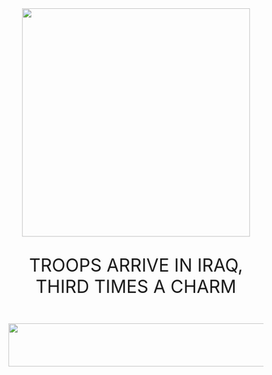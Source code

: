 <html><head>
  <title>Inspect Element Demo</title>
</head>
<body>
  <div style="text-align: center">
    <img src="http://l.yimg.com/bt/api/res/1.2/rb.VZtErjw4IotvBOLej9w--/YXBwaWQ9eW5ld3M7Zmk9ZmlsbDtoPTM3NztweG9mZj01MDtweW9mZj0wO3E9NzU7dz02NzA-/http://media.zenfs.com/en_us/News/Reuters/2014-09-18T175347Z_1122217573_GM1EA9J02LU01_RTRMADP_3_HEALTH-EBOLA-LIBERIA.JPG" width="450">
    <br><p style="font-size: 35px;">TROOPS ARRIVE IN IRAQ, THIRD TIMES A CHARM</p>
    <br><img src="http://www.drudgereport.com/i/logo9.gif" border="0" width="610" height="85">
  </div>
</body>
</html>
